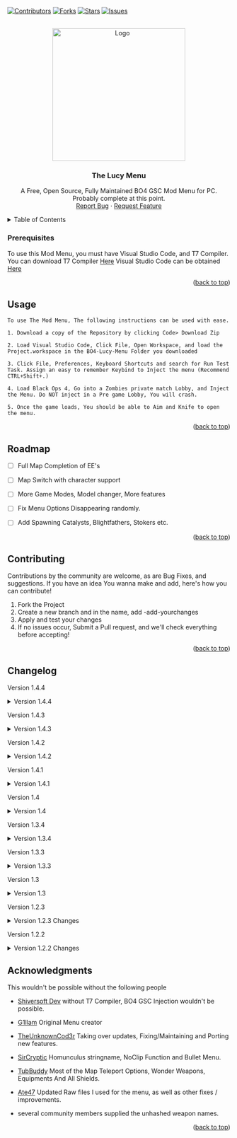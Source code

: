 <div id="top"></div>

[![Contributors][contributors-shield]][contributors-url]
[![Forks][forks-shield]][forks-url]
[![Stars][stars-shield]][stars-url]
[![Issues][issues-shield]][issues-url]



<!-- PROJECT LOGO -->
<br />
<div align="center">
  <a href="https://github.com/TheUnknownCod3r/BO4-Lucy-Menu">
    <img src="images/logo.png" alt="Logo" width="300" height="300">
  </a>
  <h3 align="center">The Lucy Menu</h3>

  <p align="center">
	A Free, Open Source, Fully Maintained BO4 GSC Mod Menu for PC.<br>Probably complete at this point.
    <br />
    <a href="https://github.com/TheUnknownCod3r/BO4-Lucy-Menu/issues">Report Bug</a>
    ·
    <a href="https://github.com/TheUnknownCod3r/BO4-Lucy-Menu/issues">Request Feature</a>
  </p>
</div>



<!-- TABLE OF CONTENTS -->
<details>
  <summary>Table of Contents</summary>
  <ol>
    <li><a href="#prerequisites">Prerequisites</a></li>
    <li><a href="#usage">Usage</a></li>
    <li><a href="#roadmap">Roadmap</a></li>
    <li><a href="#contributing">Contributing</a></li>
	  <li><a href="#changelog">Changelog</a></li>
    <li><a href="#acknowledgments">Acknowledgments</a></li>
  </ol>
</details>




### Prerequisites

To use this Mod Menu, you must have Visual Studio Code, and T7 Compiler.
You can download T7 Compiler [Here](https://www.github.com/shiversoftdev/t7-compiler/releases/)
Visual Studio Code can be obtained [Here](https://code.visualstudio.com/)

<p align="right">(<a href="#top">back to top</a>)</p>



<!-- USAGE EXAMPLES -->
## Usage
	To use The Mod Menu, The following instructions can be used with ease. 
	
	1. Download a copy of the Repository by clicking Code> Download Zip
	
	2. Load Visual Studio Code, Click File, Open Workspace, and load the Project.workspace in the BO4-Lucy-Menu Folder you downloaded

 	3. Click File, Preferences, Keyboard Shortcuts and search for Run Test Task. Assign an easy to remember Keybind to Inject the menu (Recommend CTRL+Shift+.)
	
 	4. Load Black Ops 4, Go into a Zombies private match Lobby, and Inject the Menu. Do NOT inject in a Pre game Lobby, You will crash.
	
	5. Once the game loads, You should be able to Aim and Knife to open the menu. 

<p align="right">(<a href="#top">back to top</a>)</p>



<!-- ROADMAP -->
## Roadmap

- [ ] Full Map Completion of EE's
- [ ] Map Switch with character support
- [ ] More Game Modes, Model changer, More features
- [ ] Fix Menu Options Disappearing randomly.
- [ ] Add Spawning Catalysts, Blightfathers, Stokers etc.


<p align="right">(<a href="#top">back to top</a>)</p>



<!-- CONTRIBUTING -->
## Contributing

Contributions by the community are welcome, as are Bug Fixes, and suggestions. If you have an idea You wanna make and add, here's how you can contribute!

1. Fork the Project
2. Create a new branch and in the name, add -add-yourchanges
3. Apply and test your changes
4. If no issues occur, Submit a Pull request, and we'll check everything before accepting!

<p align="right">(<a href="#top">back to top</a>)</p>

## Changelog

Version 1.4.4
<details>
	<summary>
		Version 1.4.4
	</summary>

	- Added Bull Upgrade and EE Song 2, Credit @3P1CBOSS84 
	- Added Original names for the Death of Orion and Svalinn Guard, Credit @stabz47 @ate47 
</details>

Version 1.4.3
<details>
	<summary>
		Version 1.4.3
	</summary>

	- All Specialists added, Credit @tubBuddy
</details>

Version 1.4.2
<details>
	<summary>
		Version 1.4.2
	</summary>

	- All Guns Added, Credit @ate47
</details>

Version 1.4.1
<details>
	<summary>
		Version 1.4.1
	</summary>

	- Matryoshka Dolls added, Credit @TubBuddy
	- Pegasus Strike added
	- More guns added, Credit @TubBuddy
</details>

Version 1.4
<details>
	<summary>
		Version 1.4
	</summary>

	- Winters Howl, Death Of Orion, Wunderwaffe DG-Scharfschütze, Elemental Rayguns and Alistars Folly upgrades all added, Credit @TubBuddy
	- Upgraded Weapon Varients seperated , Credit @TubBuddy
	- All Shields added , Credit @TubBuddy
	- Bullet Menu Added
	- No Recoil Added
	- Samantha Box and Stake Knife added , Credit @TubBuddy
</details>

Version 1.3.4
<details>
	<summary>
		Version 1.3.4
	</summary>

	- Full Map Teleports, Credit @TubBuddy
	- Changed several Weapon stringnames, to the upgraded Variants instead. Will separate in future
</details>

Version 1.3.3
<details>
	<summary>
		Version 1.3.3
	</summary>

	- Added Teleports for Voyage, IX, Dead of the Night, and Ancient Evil, Thanks @TubBuddy
	- Fixed Tag Der Toten Map Weapons, Wonderwaffe is now correct, as is the Wonderwaffe Sniper
	- Added Homonculus, and Monkey bombs to All supported Maps
	- Fix a crash caused by Teleport Zombies to You, my Mistake.
	- No Clip, Finally. This will be changed, when I figure out why my script crashes XD.
</details>

Version 1.3
<details>
	<summary>
		Version 1.3
	</summary>
	
	- Added Gun Game and All The Weapons
	- Fixed a Rank up issue
	- Fixed a UI error with Open All Doors / Debris
	- Altered credits to reflect new Developer
	- Finished Elixir Menu
	- Started Map Specific Weapons
</details>

Version 1.2.3
<details>
	<summary>
		Version 1.2.3 Changes
	</summary>
	
	- Started Elixir Menu
	- Cleaned up Functions and Revamped Menu Struct
	- Added Map Selection and Teleport Menu
</details>

Version 1.2.2
<details>
	<summary>
		Version 1.2.2 Changes
	</summary>
	
	- Fix Weapons Menu
	- Fix Score Menu erroring on selection
	- Remove IX Limitation
	- Added PAP Effects Menu
</details>


<!-- ACKNOWLEDGMENTS -->
## Acknowledgments

This wouldn't be possible without the following people

* [Shiversoft Dev](https://www.github.com/shiversoftdev/T7-compiler)
	without T7 Compiler, BO4 GSC Injection wouldn't be possible.

* [G1llam](https://www.github.com/G1llam/)
	Original Menu creator

* [TheUnknownCod3r](https://www.github.com/TheUnknownCod3r/)
	Taking over updates, Fixing/Maintaining and Porting new features.
	
* [SirCryptic](https://www.github.com/SirCryptic)
	Homunculus stringname, NoClip Function and Bullet Menu.
* [TubBuddy](https://www.github.com/TubBuddy/)
	Most of the Map Teleport Options, Wonder Weapons, Equipments And All Shields.
* [Ate47](https://github.com/ate47)
  	Updated Raw files I used for the menu, as well as other fixes / improvements.
  
* several community members supplied the unhashed weapon names. 

<p align="right">(<a href="#top">back to top</a>)</p>



<!-- MARKDOWN LINKS & IMAGES -->
<!-- https://www.markdownguide.org/basic-syntax/#reference-style-links -->
[contributors-shield]: https://img.shields.io/github/contributors/TheUnknownCod3r/BO4-Lucy-Menu.svg?style=for-the-badge
[contributors-url]: https://github.com/TheUnknownCod3r/BO4-Lucy-Menu/graphs/contributors
[forks-shield]: https://img.shields.io/github/forks/TheUnknownCod3r/BO4-Lucy-Menu.svg?style=for-the-badge
[forks-url]: https://github.com/TheUnknownCod3r/BO4-Lucy-Menu/network/members
[stars-shield]: https://img.shields.io/github/stars/TheUnknownCod3r/BO4-Lucy-Menu.svg?style=for-the-badge
[stars-url]: https://github.com/TheUnknownCod3r/BO4-Lucy-Menu/stargazers
[issues-shield]: https://img.shields.io/github/issues/TheUnknownCod3r/BO4-Lucy-Menu.svg?style=for-the-badge
[issues-url]: https://github.com/TheUnknownCod3r/BO4-Lucy-Menu/issues
[license-shield]: https://img.shields.io/github/license/TheUnknownCod3r/BO4-Lucy-Menu.svg?style=for-the-badge
[license-url]: https://github.com/TheUnknownCod3r/BO4-Lucy-Menu/blob/master/LICENSE.txt

